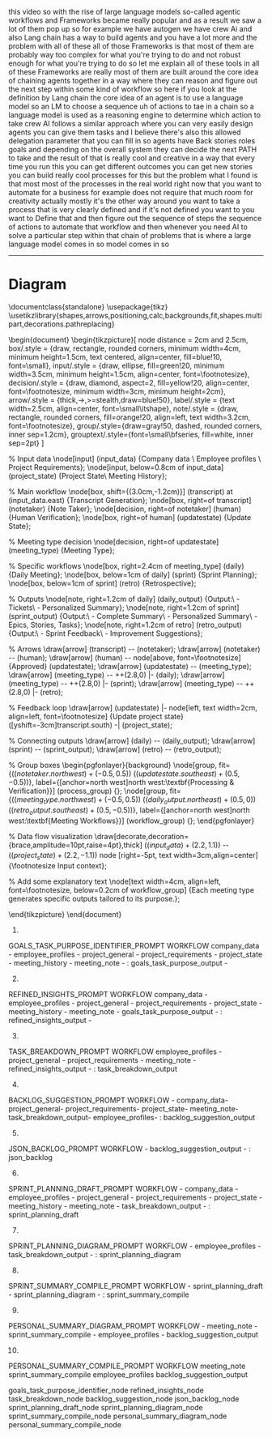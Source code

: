 this video so with the rise of large
language models so-called agentic
workflows and Frameworks became really
popular and as a result we saw a lot of
them pop up so for example we have
autogen we have crew Ai and also Lang
chain has a way to build agents and you
have a lot more and the problem with all
of these all of those Frameworks is that
most of them are probably way too
complex for what you're trying to do and
not robust enough for what you're trying
to do so let me
explain all of these tools in all of
these Frameworks are really most of them
are built around the core idea of
chaining agents together in a way where
they can reason and figure out the next
step within some kind of workflow so
here if you look at the definition by
Lang chain the core idea of an agent is
to use a language model so an LM to
choose a sequence uh of actions to tae
in a chain so a language model is used
as a reasoning engine to determine which
action to take crew AI follows a similar
approach where you can very easily
design agents you can give them tasks
and I believe there's also this allowed
delegation parameter that you can fill
in so agents have Back stories roles
goals and depending on the overall
system they can decide the next PATH to
take and the result of that is really
cool and creative in a way that every
time you run this you can get different
outcomes you can get new stories you can
build really cool processes for this but
the problem what I found is that most
most of the processes in the real world
right now that you want to automate for
a business for example does not require
that much room for
creativity actually mostly it's the
other way around you want to take a
process that is very clearly defined and
if it's not defined you want to you want
to Define that and then figure out the
sequence of steps the sequence of
actions to automate that workflow and
then whenever you need AI to solve a
particular step within that chain of
problems that is where a large language
model comes in so
model comes in so





----
# Diagram 

\documentclass{standalone}
\usepackage{tikz}
\usetikzlibrary{shapes,arrows,positioning,calc,backgrounds,fit,shapes.multipart,decorations.pathreplacing}

\begin{document}
\begin{tikzpicture}[
    node distance = 2cm and 2.5cm,
    box/.style = {draw, rectangle, rounded corners, minimum width=4cm, minimum height=1.5cm, text centered, align=center, fill=blue!10, font=\small},
    input/.style = {draw, ellipse, fill=green!20, minimum width=3.5cm, minimum height=1.5cm, align=center, font=\footnotesize},
    decision/.style = {draw, diamond, aspect=2, fill=yellow!20, align=center, font=\footnotesize, minimum width=3cm, minimum height=2cm},
    arrow/.style = {thick,->,>=stealth,draw=blue!50},
    label/.style = {text width=2.5cm, align=center, font=\small\itshape},
    note/.style = {draw, rectangle, rounded corners, fill=orange!20, align=left, text width=3.2cm, font=\footnotesize},
    group/.style={draw=gray!50, dashed, rounded corners, inner sep=1.2cm},
    grouptext/.style={font=\small\bfseries, fill=white, inner sep=2pt}
]

% Input data
\node[input] (input_data) {Company data \\ Employee profiles \\ Project Requirements};
\node[input, below=0.8cm of input_data] (project_state) {Project State\\ Meeting History};

% Main workflow
\node[box, shift={(3.0cm,-1.2cm)}] (transcript) at (input_data.east) {Transcript Generation};
\node[box, right=of transcript] (notetaker) {Note Taker};
\node[decision, right=of notetaker] (human) {Human Verification};
\node[box, right=of human] (updatestate) {Update State};

% Meeting type decision
\node[decision, right=of updatestate] (meeting_type) {Meeting Type};

% Specific workflows
\node[box, right=2.4cm of meeting_type] (daily) {Daily Meeting};
\node[box, below=1cm of daily] (sprint) {Sprint Planning};
\node[box, below=1cm of sprint] (retro) {Retrospective};

% Outputs
\node[note, right=1.2cm of daily] (daily_output) {Output:\\ - Tickets\\ - Personalized Summary};
\node[note, right=1.2cm of sprint] (sprint_output) {Output:\\ - Complete Summary\\ - Personalized Summary\\ - Epics, Stories, Tasks};
\node[note, right=1.2cm of retro] (retro_output) {Output:\\ - Sprint Feedback\\ - Improvement Suggestions};

% Arrows
\draw[arrow] (transcript) -- (notetaker);
\draw[arrow] (notetaker) -- (human);
\draw[arrow] (human) -- node[above, font=\footnotesize] {Approved} (updatestate);
\draw[arrow] (updatestate) -- (meeting_type);
\draw[arrow] (meeting_type) -- ++(2.8,0) |- (daily);
\draw[arrow] (meeting_type) -- ++(2.8,0) |- (sprint);
\draw[arrow] (meeting_type) -- ++(2.8,0) |- (retro);

% Feedback loop
\draw[arrow] (updatestate) |- node[left, text width=2cm, align=left, font=\footnotesize] {Update project state} ([yshift=-3cm]transcript.south) -| (project_state);

% Connecting outputs
\draw[arrow] (daily) -- (daily_output);
\draw[arrow] (sprint) -- (sprint_output);
\draw[arrow] (retro) -- (retro_output);

% Group boxes
\begin{pgfonlayer}{background}
    \node[group, fit={($(notetaker.north west)+(-0.5,0.5)$) ($(updatestate.south east)+(0.5,-0.5)$)}, label={[anchor=north west]north west:\textbf{Processing \& Verification}}] (process_group) {};
    \node[group, fit={($(meeting_type.north west)+(-0.5,0.5)$) ($(daily_output.north east)+(0.5,0)$) ($(retro_output.south east)+(0.5,-0.5)$)}, label={[anchor=north west]north west:\textbf{Meeting Workflows}}] (workflow_group) {};
\end{pgfonlayer}

% Data flow visualization
\draw[decorate,decoration={brace,amplitude=10pt,raise=4pt},thick]
  ($(input_data)+(2.2,1.1)$) -- ($(project_state)+(2.2,-1.1)$) 
  node [right=-5pt, text width=3cm,align=center] {\footnotesize Input context};

% Add some explanatory text
\node[text width=4cm, align=left, font=\footnotesize, below=0.2cm of workflow_group] 
    {Each meeting type generates specific outputs tailored to its purpose.};

\end{tikzpicture}
\end{document}

1.
GOALS_TASK_PURPOSE_IDENTIFIER_PROMPT
WORKFLOW
company_data -
employee_profiles -
project_general -
project_requirements -
project_state -
meeting_history -
meeting_note - 
: goals_task_purpose_output -

2.
REFINED_INSIGHTS_PROMPT
WORKFLOW
company_data -
employee_profiles -
project_general -
project_requirements -
project_state -
meeting_history -
meeting_note -
goals_task_purpose_output -
: refined_insights_output - 

3. 
TASK_BREAKDOWN_PROMPT
WORKFLOW
employee_profiles -
project_general -
project_requirements -
meeting_note -
refined_insights_output -
: task_breakdown_output

4.
BACKLOG_SUGGESTION_PROMPT
WORKFLOW -
company_data-
project_general-
project_requirements-
project_state-
meeting_note-
task_breakdown_output-
employee_profiles-
: backlog_suggestion_output

5.
JSON_BACKLOG_PROMPT
WORKFLOW -
backlog_suggestion_output -
: json_backlog

6.
SPRINT_PLANNING_DRAFT_PROMPT
WORKFLOW -
company_data -
employee_profiles -
project_general -
project_requirements -
project_state -
meeting_history -
meeting_note -
task_breakdown_output -
: sprint_planning_draft

7.
SPRINT_PLANNING_DIAGRAM_PROMPT
WORKFLOW -
employee_profiles -
task_breakdown_output -
: sprint_planning_diagram

8. 
SPRINT_SUMMARY_COMPILE_PROMPT
WORKFLOW -
sprint_planning_draft -
sprint_planning_diagram -
: sprint_summary_compile

9.
PERSONAL_SUMMARY_DIAGRAM_PROMPT
WORKFLOW -
meeting_note -
sprint_summary_compile -
employee_profiles -
backlog_suggestion_output 

10.
PERSONAL_SUMMARY_COMPILE_PROMPT
WORKFLOW
meeting_note
sprint_summary_compile
employee_profiles
backlog_suggestion_output

goals_task_purpose_identifier_node
refined_insights_node
task_breakdown_node
backlog_suggestion_node
json_backlog_node
sprint_planning_draft_node
sprint_planning_diagram_node
sprint_summary_compile_node
personal_summary_diagram_node
personal_summary_compile_node